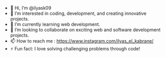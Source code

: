 - 👋 Hi, I’m @ilyask09
- 👀 I’m interested in coding, development, and creating innovative projects.
- 🌱 I’m currently learning web development.
- 💞️ I’m looking to collaborate on exciting web and software development projects.
- 📫 How to reach me : https://www.instagram.com/ilyas_el_kabrane/
- ⚡ Fun fact: I love solving challenging problems through code!
